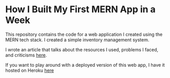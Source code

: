 # How I Built My First MERN App in a Week

This repository contains the code for a web application I created using the MERN tech stack. I created a simple inventory management system.

I wrote an article that talks about the resources I used, problems I faced, and criticisms [here](https://medium.com/dailyjs/how-i-built-my-first-mern-stack-app-in-a-week-243f04787db6).

If you want to play around with a deployed version of this web app, I have it hosted on Heroku [here](https://martinb-inventory.herokuapp.com/)
